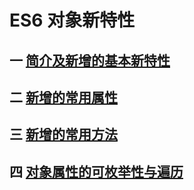 # ES6 对象新特性

## 一 [简介及新增的基本新特性](/qian-duan-ji-zhu-xue-xi-zong-jie-zheng-li/javascript/es6zhong-dian/es6-dui-xiang-xin-te-xing/jian-jie-ji-xin-zeng-de-ji-ben-xin-te-xing.md)


## 二 [新增的常用属性](/qian-duan-ji-zhu-xue-xi-zong-jie-zheng-li/javascript/es6zhong-dian/es6-dui-xiang-xin-te-xing/dui-xiang-xin-zeng-de-chang-yong-shu-xing.md)


## 三 [新增的常用方法](/qian-duan-ji-zhu-xue-xi-zong-jie-zheng-li/javascript/es6zhong-dian/es6-dui-xiang-xin-te-xing/dui-xiang-xin-zeng-de-chang-yong-fang-fa.md)

## 四 [对象属性的可枚举性与遍历](qian-duan-ji-zhu-xue-xi-zong-jie-zheng-li/javascript/es6zhong-dian/object-enumerable-and-interator.md)

